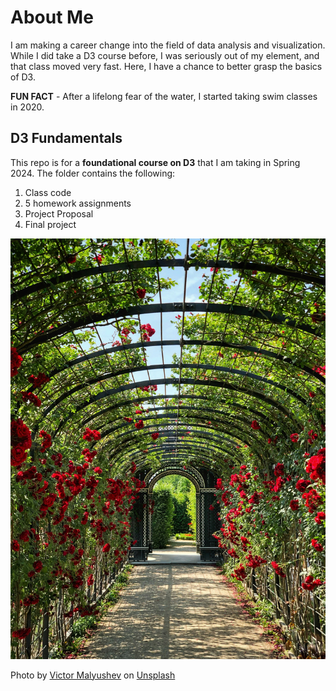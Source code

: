 # About Me
I am making a career change into the field of data analysis and visualization. While I did take a D3 course before, I was seriously out of my element, and that class moved very fast. Here, I have a chance to better grasp the basics of D3.

**FUN FACT** - After a lifelong fear of the water, I started taking swim classes in 2020. 

## D3 Fundamentals

This repo is for a **foundational course on D3** that I am taking in Spring 2024. The folder contains the following:
1. Class code
2. 5 homework assignments
3. Project Proposal
4. Final project

![picture of rose garden](victor-malyushev-garden-unsplash.jpg)

Photo by <a href="https://unsplash.com/@malyushev?utm_content=creditCopyText&utm_medium=referral&utm_source=unsplash">Victor Malyushev</a> on <a href="https://unsplash.com/photos/empty-hallway-w_N-XCjiM0o?utm_content=creditCopyText&utm_medium=referral&utm_source=unsplash">Unsplash</a>
  
  
